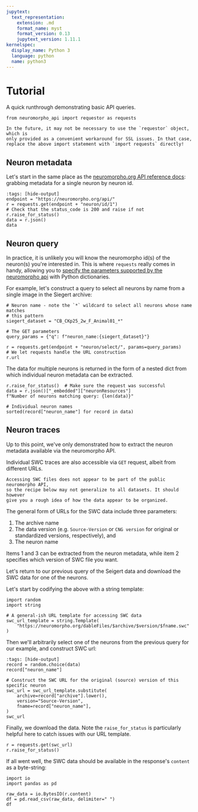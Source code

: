 ```yaml
---
jupytext:
  text_representation:
    extension: .md
    format_name: myst
    format_version: 0.13
    jupytext_version: 1.11.1
kernelspec:
  display_name: Python 3
  language: python
  name: python3
---
```


# Tutorial

A quick runthrough demonstrating basic API queries.

```{code-cell}
from neuromorpho_api import requestor as requests
```

```{note}
In the future, it may not be necessary to use the `requestor` object, which is
only provided as a convenient workaround for SSL issues. In that case,
replace the above import statement with `import requests` directly!
```

## Neuron metadata

Let's start in the same place as the [neuromorpho.org API reference docs][nm-id]:
grabbing metadata for a single neuron by neuron id.

```{code-cell}
:tags: [hide-output]
endpoint = "https://neuromorpho.org/api/"
r = requests.get(endpoint + "neuron/id/1")
# Check that the status_code is 200 and raise if not
r.raise_for_status()
data = r.json()
data
```

[nm-id]: https://neuromorpho.org/apiReference.html#neuron-id

## Neuron query

In practice, it is unlikely you will know the neuromorpho id(s) of the
neuron(s) you're interested in.
This is where `requests` really comes in handy, allowing you to
[specify the parameters supported by the neuromorpho api][nm-params] with
Python dictionaries.

For example, let's construct a query to select all neurons by name from a
single image in the Siegert archive:

```{code-cell}
# Neuron name - note the `*` wildcard to select all neurons whose name matches
# this pattern
siegert_dataset = "CB_CKp25_2w_F_Animal01_*"

# The GET parameters
query_params = {"q": f"neuron_name:{siegert_dataset}"}

r = requests.get(endpoint + "neuron/select/", params=query_params)
# We let requests handle the URL construction
r.url
```

The data for multiple neurons is returned in the form of a nested dict from
which individual neuron metadata can be extracted.

```{code-cell}
r.raise_for_status()  # Make sure the request was successful
data = r.json()["_embedded"]["neuronResources"]
f"Number of neurons matching query: {len(data)}"
```
```{code-cell}
# Individual neuron names
sorted(record["neuron_name"] for record in data)
```

[nm-params]: https://neuromorpho.org/apiReference.html#neuron-query

## Neuron traces

Up to this point, we've only demonstrated how to extract the neuron metadata
available via the neuromorpho API.

Individual SWC traces are also accessible via `GET` request, albeit from
different URLs.

```{note}
Accessing SWC files does not appear to be part of the public neuromorpho API,
so the recipe below may not generalize to all datasets. It should however
give you a rough idea of how the data appear to be organized.
```

The general form of URLs for the SWC data include three parameters:

1. The archive name
2. The data version (e.g. `Source-Version` or `CNG version` for original or
   standardized versions, respectively), and
3. The neuron name

Items 1 and 3 can be extracted from the neuron metadata, while item 2 specifies
which version of SWC file you want.

Let's return to our previous query of the Seigert data and download the SWC
data for one of the neurons.

Let's start by codifying the above with a string template:

```{code-cell}
import random
import string

# A general-ish URL template for accessing SWC data
swc_url_template = string.Template(
    "https://neuromorpho.org/dableFiles/$archive/$version/$fname.swc"
)
```

Then we'll arbitrarily select one of the neurons from the previous query for
our example, and construct SWC url:

```{code-cell}
:tags: [hide-output]
record = random.choice(data)
record["neuron_name"]
```

```{code-cell}
# Construct the SWC URL for the original (source) version of this specific neuron
swc_url = swc_url_template.substitute(
    archive=record["archive"].lower(),
    version="Source-Version",
    fname=record["neuron_name"],
)
swc_url
```

Finally, we download the data. Note the `raise_for_status` is particularly
helpful here to catch issues with our URL template.

```{code-cell}
r = requests.get(swc_url)
r.raise_for_status()
```

If all went well, the SWC data should be available in the response's `content`
as a byte-string:

```{code-cell}
import io
import pandas as pd

raw_data = io.BytesIO(r.content)
df = pd.read_csv(raw_data, delimiter=" ")
df
```

